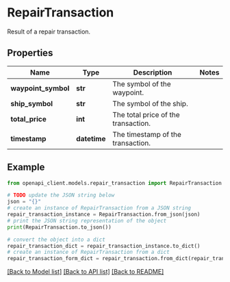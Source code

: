 # RepairTransaction

Result of a repair transaction.

## Properties

Name | Type | Description | Notes
------------ | ------------- | ------------- | -------------
**waypoint_symbol** | **str** | The symbol of the waypoint. | 
**ship_symbol** | **str** | The symbol of the ship. | 
**total_price** | **int** | The total price of the transaction. | 
**timestamp** | **datetime** | The timestamp of the transaction. | 

## Example

```python
from openapi_client.models.repair_transaction import RepairTransaction

# TODO update the JSON string below
json = "{}"
# create an instance of RepairTransaction from a JSON string
repair_transaction_instance = RepairTransaction.from_json(json)
# print the JSON string representation of the object
print(RepairTransaction.to_json())

# convert the object into a dict
repair_transaction_dict = repair_transaction_instance.to_dict()
# create an instance of RepairTransaction from a dict
repair_transaction_form_dict = repair_transaction.from_dict(repair_transaction_dict)
```
[[Back to Model list]](../README.md#documentation-for-models) [[Back to API list]](../README.md#documentation-for-api-endpoints) [[Back to README]](../README.md)


